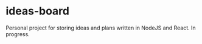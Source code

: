 # ideas-board

Personal project for storing ideas and plans written in NodeJS and React. In progress.
